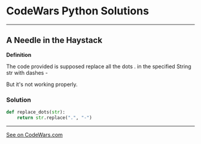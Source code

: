 # CodeWars Python Solutions

---

## A Needle in the Haystack


**Definition**

The code provided is supposed replace all the dots . in the specified String str with dashes -

But it's not working properly.

### Solution


```python
def replace_dots(str):
    return str.replace(".", "-")
```

---


[See on CodeWars.com](https://www.codewars.com/kata/596c6eb85b0f515834000049/train/python)
